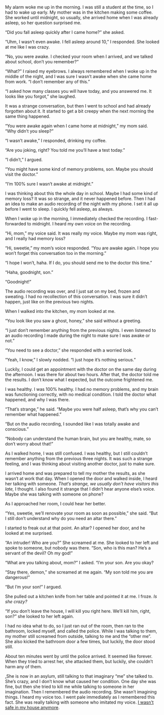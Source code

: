  My alarm woke me up in the morning. I was still a student at the time, so I had to wake up early. My mother was in the kitchen making some coffee. She worked until midnight, so usually, she arrived home when I was already asleep, so her question surprised me.

“Did you fall asleep quickly after I came home?” she asked. 

“Uhm, I wasn’t even awake. I fell asleep around 10,” I responded. She looked at me like I was crazy.

“No, you were awake. I checked your room when I arrived, and we talked about school, don’t you remember?”

“What?” I raised my eyebrows. I always remembered when I woke up in the middle of the night, and I was sure I wasn’t awake when she came home from work. “I don’t remember any of this.”

“I asked how many classes you will have today, and you answered me. It looks like you forgot,” she laughed.

It was a strange conversation, but then I went to school and had already forgotten about it. It started to get a bit creepy when the next morning the same thing happened. 

“You were awake again when I came home at midnight,” my mom said. “Why didn’t you sleep?”

“I wasn’t awake,” I responded, drinking my coffee. 

“Are you joking, right? You told me you’ll have a test today.”

“I didn’t,” I argued.

“You might have some kind of memory problems, son. Maybe you should visit the doctor.”

“I’m 100% sure I wasn’t awake at midnight.”

I was thinking about this the whole day in school. Maybe I had some kind of memory loss? It was so strange, and it never happened before. Then I had an idea to make an audio recording of the night with my phone. I set it all up before I went to sleep. I quickly fell asleep, as always. 

When I woke up in the morning, I immediately checked the recording. I fast-forwarded to midnight. I heard my own voice on the recording.

“Hi, mom,” my voice said. It was really my voice. Maybe my mom was right, and I really had memory loss?

“Hi, sweetie,” my mom’s voice responded. “You are awake again. I hope you won’t forget this conversation too in the morning.”

“I hope I won’t, haha. If I do, you should send me to the doctor this time.”

“Haha, goodnight, son.”

“Goodnight!”

The audio recording was over, and I just sat on my bed, frozen and sweating. I had no recollection of this conversation. I was sure it didn’t happen, just like on the previous two nights.

When I walked into the kitchen, my mom looked at me.

“You look like you saw a ghost, honey,” she said without a greeting. 

“I just don’t remember anything from the previous nights. I even listened to an audio recording I made during the night to make sure I was awake or not.”

“You need to see a doctor,” she responded with a worried look. 

“Yeah, I know,” I slowly nodded. “I just hope it’s nothing serious.”

Luckily, I could get an appointment with the doctor on the same day during the afternoon. I was there for about two hours. After that, the doctor told me the results. I don’t know what I expected, but the outcome frightened me. 

I was healthy. I was 100% healthy. I had no memory problems, and my brain was functioning correctly, with no medical condition. I told the doctor what happened, and why I was there. 

“That’s strange,” he said. “Maybe you were half asleep, that’s why you can’t remember what happened.”

“But on the audio recording, I sounded like I was totally awake and conscious.”

“Nobody can understand the human brain, but you are healthy, mate, so don’t worry about that!”

As I walked home, I was still confused. I was healthy, but I still couldn’t remember anything from the previous three nights. It was such a strange feeling, and I was thinking about visiting another doctor, just to make sure. 

I arrived home and was prepared to tell my mother the results, as she wasn’t at work that day. When I opened the door and walked inside, I heard her talking with someone. *That’s strange, we usually don’t have visitors this late,* I thought. I also found it strange that I didn’t hear anyone else’s voice. Maybe she was talking with someone on phone?

As I approached her room, I could hear her better. 

“Yes, sweetie, we’ll renovate your room as soon as possible,” she said. “But I still don’t understand why do you need an altar there.”

I started to freak out at that point. An altar? I opened her door, and he looked at me surprised.

“An intruder! Who are you?” She screamed at me. She looked to her left and spoke to someone, but nobody was there. “Son, who is this man? He’s a servant of the devil? Oh my god!”

“What are you talking about, mom?” I asked. “I’m your son. Are you okay?

“Stay there, demon,” she screamed at me again. “My son told me you are dangerous!”

“But I’m your son!” I argued.

She pulled out a kitchen knife from her table and pointed it at me. I froze. *Is she crazy?*

“If you don’t leave the house, I will kill you right here. We’ll kill him, right, son?” she looked to her left again. 

I had no idea what to do, so I just ran out of the room, then ran to the bathroom, locked myself, and called the police. While I was talking to them, my mother still screamed from outside, talking to me and the “other me”. She also kicked the bathroom door a few times, but luckily, the door stood still. 

About ten minutes went by until the police arrived. It seemed like forever. When they tried to arrest her, she attacked them, but luckily, she couldn’t harm any of them. 

[.](https://www.reddit.com/r/polgari/)She is now in an asylum, still talking to that imaginary “me” she talked to. She’s crazy, and I don’t know what caused her condition. One day she was fine, but then she tried to kill me while talking to someone in her imagination. Then I remembered the audio recording. She wasn’t imagining things. I heard my voice too. I went pale immediately as I remembered this fact. She was really talking with someone who imitated my voice. [I wasn't safe in my house anymore](https://www.reddit.com/r/polgari/).